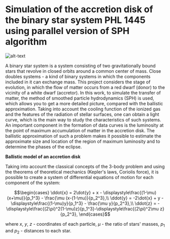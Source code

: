 # Simulation of the accretion disk of the binary star system PHL 1445 using parallel version of SPH algorithm

![alt-text](https://github.com/iliazhav/astro/blob/main/ezgif.com-crop.gif)

A binary star system is a system consisting of two gravitationally bound stars that revolve in closed orbits around a common center of mass. Сlose doubles systems - a kind of binary systems in which the components included in it can exchange mass. This project considers the stage of evolution, in which the flow of matter occurs from a red dwarf (donor) to the vicinity of a white dwarf (accretor). In this work, to simulate the transfer of matter, the method of smoothed particle hydrodynamics (SPH) is used, which allows you to get a more detailed picture, compared with the ballistic approximation. Taking into account the cooling function of the ionized gas and the features of the radiation of stellar surfaces, one can obtain a light curve, which is the main way to study the characteristics of such systems. An important component in the formation of data curves is the luminosity at the point of maximum accumulation of matter in the accretion disk. The ballistic approximation of such a problem makes it possible to estimate the approximate size and location of the region of maximum luminosity and to determine the phases of the eclipse.

<b>Ballistic model of an accretion disk</b>

Taking into account the classical concepts of the 3-body problem and using the theorems of theoretical mechanics (Kepler's laws, Coriolis force), it is possible to create a system of differential equations of motion for each component of the system:

```math
\begin{cases}
\ddot{x} = 2\dot{y} + x - \displaystyle\frac{(1-\mu)(x+\mu)}{p_1^3} - \frac{\mu (x-(1-\mu)}{p_2^3},\\
\ddot{y} = -2\dot{x} + y - \displaystyle\frac{(1-\mu)y}{p_1^3} - \frac{\mu y}{p_2^3},\\
\ddot{z} = -\displaystyle\frac{(2\pi)^2(1-\mu)z}{p_1^3}-\displaystyle\frac{(2\pi)^2\mu z}{p_2^3},
\end{cases}
```
where $`x`$, $`y`$, $`z`$ - coordinates of each particle, $`\mu`$ - the ratio of stars' masses, $`p_1`$ and $`p_2`$ - distances to each star.
